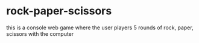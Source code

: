 # rock-paper-scissors
this is a console web game where the user players 5 rounds of rock, paper, scissors with the computer
